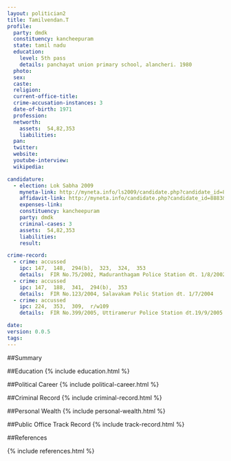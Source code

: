 ```yaml
---
layout: politician2
title: Tamilvendan.T
profile: 
  party: dmdk
  constituency: kancheepuram
  state: tamil nadu
  education: 
    level: 5th pass
    details: panchayat union primary school, alancheri. 1980
  photo: 
  sex: 
  caste: 
  religion: 
  current-office-title: 
  crime-accusation-instances: 3
  date-of-birth: 1971
  profession: 
  networth: 
    assets:  54,82,353
    liabilities: 
  pan: 
  twitter: 
  website: 
  youtube-interview: 
  wikipedia: 

candidature: 
  - election: Lok Sabha 2009
    myneta-link: http://myneta.info/ls2009/candidate.php?candidate_id=8883
    affidavit-link: http://myneta.info/candidate.php?candidate_id=8883&scan=original
    expenses-link: 
    constituency: kancheepuram 
    party: dmdk
    criminal-cases: 3
    assets:  54,82,353
    liabilities: 
    result:  

crime-record: 
  - crime: accussed
    ipc: 147,  148,  294(b),  323,  324,  353
    details:  FIR No.75/2002, Maduranthagam Police Station dt. 1/8/2002  
  - crime: accussed
    ipc: 147,  188,  341,  294(b),  353
    details:  FIR No.123/2004, Salavakam Polic Station dt. 1/7/2004  
  - crime: accussed
    ipc: 224,  353,  309,  r/w109
    details:  FIR No.399/2005, Uttiramerur Police Station dt.19/9/2005  

date: 
version: 0.0.5
tags: 
---
```

##Summary


##Education
{% include education.html %}


##Political Career
{% include political-career.html %}


##Criminal Record
{% include criminal-record.html %}


##Personal Wealth
{% include personal-wealth.html %}


##Public Office Track Record
{% include track-record.html %}


##References


{% include references.html %}